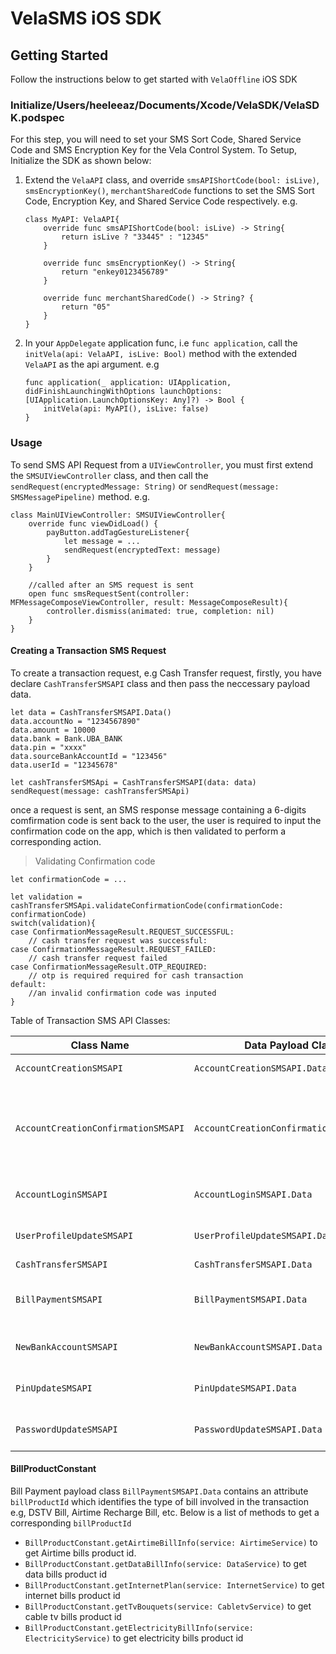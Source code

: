 #  VelaSMS iOS SDK


## Getting Started

Follow the instructions below to get started with `VelaOffline` iOS SDK  


### Initialize/Users/heeleeaz/Documents/Xcode/VelaSDK/VelaSDK.podspec

For this step, you will need to set your SMS Sort Code, Shared Service Code and SMS Encryption Key for the Vela Control System. To Setup, Initialize the SDK as shown below:  

1.  Extend the `VelaAPI` class, and override `smsAPIShortCode(bool: isLive)`,  `smsEncryptionKey()`, `merchantSharedCode` functions  to set the SMS Sort Code, Encryption Key, and Shared Service Code respectively.  e.g.  
    ```
    class MyAPI: VelaAPI{
        override func smsAPIShortCode(bool: isLive) -> String{
            return isLive ? "33445" : "12345"
        }
        
        override func smsEncryptionKey() -> String{
            return "enkey0123456789"
        }
        
        override func merchantSharedCode() -> String? {
            return "05" 
        }
    }
    ```

2. In your `AppDelegate`  application func, i.e `func application`, call the `initVela(api: VelaAPI, isLive: Bool)` method with the  extended `VelaAPI` as the api argument. e.g  
    ```
    func application(_ application: UIApplication, didFinishLaunchingWithOptions launchOptions: [UIApplication.LaunchOptionsKey: Any]?) -> Bool {
        initVela(api: MyAPI(), isLive: false)
    }
    ```

### Usage

To send SMS API Request from a `UIViewController`, you must first extend the `SMSUIViewController` class, and then call the `sendRequest(encryptedMessage: String)` or `sendRequest(message: SMSMessagePipeline)` method. e.g.
    
    class MainUIViewController: SMSUIViewController{
        override func viewDidLoad() {
            payButton.addTagGestureListener{
                let message = ... 
                sendRequest(encryptedText: message)
            }
        }
        
        //called after an SMS request is sent
        open func smsRequestSent(controller: MFMessageComposeViewController, result: MessageComposeResult){
            controller.dismiss(animated: true, completion: nil)
        }
    }

#### Creating a Transaction SMS Request

To create a transaction request, e.g Cash Transfer request, firstly, you have declare `CashTransferSMSAPI` class and then pass the neccessary payload data.

    let data = CashTransferSMSAPI.Data()
    data.accountNo = "1234567890"
    data.amount = 10000
    data.bank = Bank.UBA_BANK
    data.pin = "xxxx"
    data.sourceBankAccountId = "123456"
    data.userId = "12345678"

    let cashTransferSMSApi = CashTransferSMSAPI(data: data)
    sendRequest(message: cashTransferSMSApi)
    
once a request is sent, an SMS response message containing a 6-digits comfirmation code is sent back to the user, the user is required to input the confirmation code on the app, which is then validated to perform a corresponding action.  

> Validating Confirmation code  
    
    let confirmationCode = ...
    
    let validation = cashTransferSMSApi.validateConfirmationCode(confirmationCode: confirmationCode)
    switch(validation){
    case ConfirmationMessageResult.REQUEST_SUCCESSFUL:
        // cash transfer request was successful:  
    case ConfirmationMessageResult.REQUEST_FAILED:
        // cash transfer request failed
    case ConfirmationMessageResult.OTP_REQUIRED:
        // otp is required required for cash transaction
    default:
        //an invalid confirmation code was inputed
    }

Table of Transaction SMS API Classes:  

Class Name | Data Payload Class | Description 
------------ | ------------- | ------------
`AccountCreationSMSAPI` |  `AccountCreationSMSAPI.Data` | User Account Creation
`AccountCreationConfirmationSMSAPI` |  `AccountCreationConfirmationSMSAPI.Data` | Stage 2 of Account Creation, Verifying Account Number and OTP
`AccountLoginSMSAPI` | `AccountLoginSMSAPI.Data` | User Login and Account Authentication.
`UserProfileUpdateSMSAPI` | `UserProfileUpdateSMSAPI.Data` | User Profile Information Update.
`CashTransferSMSAPI` | `CashTransferSMSAPI.Data` | Cash Transfer.
`BillPaymentSMSAPI` | `BillPaymentSMSAPI.Data` | Bill Payment such as Airtime, Data, Electricity, etc.
`NewBankAccountSMSAPI` | `NewBankAccountSMSAPI.Data` | Add a new Transaction Bank Account.
`PinUpdateSMSAPI` | `PinUpdateSMSAPI.Data` | Update Transaction Pin.
`PasswordUpdateSMSAPI` | `PasswordUpdateSMSAPI.Data` | User Password Update.


#### BillProductConstant
Bill Payment payload class `BillPaymentSMSAPI.Data` contains an attribute `billProductId` which identifies the type of bill involved in the transaction e.g, DSTV Bill, Airtime Recharge Bill, etc. 
Below is a list of methods to get a corresponding `billProductId`

- `BillProductConstant.getAirtimeBillInfo(service: AirtimeService)` to get Airtime bills product id.
- `BillProductConstant.getDataBillInfo(service: DataService)` to get data bills product id
- `BillProductConstant.getInternetPlan(service: InternetService)` to get internet bills product id
- `BillProductConstant.getTvBouquets(service: CabletvService)` to get cable tv bills product id
- `BillProductConstant.getElectricityBillInfo(service: ElectricityService)`  to get electricity bills product id


